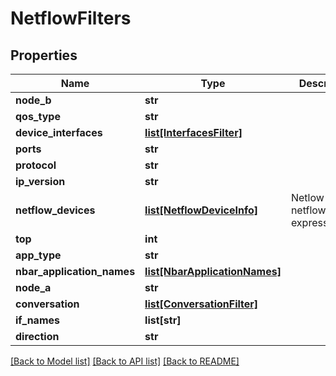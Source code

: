 # NetflowFilters

## Properties
Name | Type | Description | Notes
------------ | ------------- | ------------- | -------------
**node_b** | **str** |  | [optional] 
**qos_type** | **str** |  | [optional] 
**device_interfaces** | [**list[InterfacesFilter]**](InterfacesFilter.md) |  | [optional] 
**ports** | **str** |  | [optional] 
**protocol** | **str** |  | [optional] 
**ip_version** | **str** |  | [optional] 
**netflow_devices** | [**list[NetflowDeviceInfo]**](NetflowDeviceInfo.md) | Netlow filter netflowDevices expression | [optional] 
**top** | **int** |  | [optional] 
**app_type** | **str** |  | [optional] 
**nbar_application_names** | [**list[NbarApplicationNames]**](NbarApplicationNames.md) |  | [optional] 
**node_a** | **str** |  | [optional] 
**conversation** | [**list[ConversationFilter]**](ConversationFilter.md) |  | [optional] 
**if_names** | **list[str]** |  | [optional] 
**direction** | **str** |  | [optional] 

[[Back to Model list]](../README.md#documentation-for-models) [[Back to API list]](../README.md#documentation-for-api-endpoints) [[Back to README]](../README.md)

